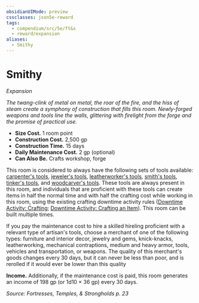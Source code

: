```yaml
---
obsidianUIMode: preview
cssclasses: json5e-reward
tags:
  - compendium/src/5e/ft&s
  - reward/expansion
aliases:
  - Smithy
---
```

# Smithy
*Expansion*  

*The twang-clink of metal on metal, the roar of the fire, and the hiss of steam create a symphony of construction that fills this room. Newly-forged weapons and tools line the walls, glittering with firelight from the forge and the promise of practical use.*

- **Size Cost.** 1 room point  
- **Construction Cost.** 2,500 gp  
- **Construction Time.** 15 days  
- **Daily Maintenance Cost.** 2 gp (optional)  
- **Can Also Be.** Crafts workshop, forge  

This room is considered to always have the following sets of tools available: [carpenter's tools](2-Mechanics/CLI/items/carpenters-tools.md), [jeweler's tools](2-Mechanics/CLI/items/jewelers-tools.md), [leatherworker's tools](2-Mechanics/CLI/items/leatherworkers-tools.md), [smith's tools](2-Mechanics/CLI/items/smiths-tools.md), [tinker's tools](2-Mechanics/CLI/items/tinkers-tools.md), and [woodcarver's tools](2-Mechanics/CLI/items/woodcarvers-tools.md). These tools are always present in this room, and individuals that are proficient with these tools can create items in half the normal time and with half the crafting cost while working in this room, using the existing crafting downtime activity rules ([Downtime Activity: Crafting](2-Mechanics/CLI/rules/variant-rules/downtime-activity-crafting.md); [Downtime Activity: Crafting an Item](2-Mechanics/CLI/rules/variant-rules/downtime-activity-crafting-an-item-xge.md)). This room can be built multiple times.

If you pay the maintenance cost to hire a skilled hireling proficient with a relevant type of artisan's tools, choose a merchant of one of the following types: furniture and interior decor, jewelry and gems, knick-knacks, leatherworking, mechanical contraptions, medium and heavy armor, tools, vehicles and transportation, or weapons. The quality of this merchant's goods changes every 30 days, but it can never be less than poor, and is rerolled if it would ever be lower than this quality

**Income.** Additionally, if the maintenance cost is paid, this room generates an income of 198 gp (or 1d10 × 36 gp) every 30 days.

*Source: Fortresses, Temples, & Strongholds p. 23*